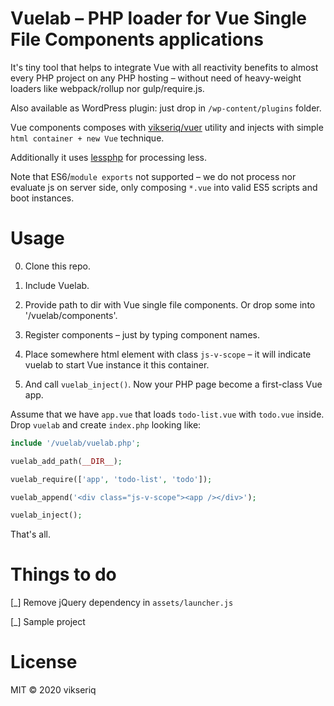 # Vuelab – PHP loader for Vue Single File Components applications

It's tiny tool that helps to integrate Vue with all reactivity benefits to almost
 every PHP project on any PHP hosting – without need of heavy-weight loaders like
 webpack/rollup nor gulp/require.js.
 
Also available as WordPress plugin: just drop in `/wp-content/plugins` folder.

Vue components composes with [vikseriq/vuer](https://github.com/vikseriq/vuer) utility
 and injects with simple `html container + new Vue` technique.

Additionally it uses [lessphp](https://leafo.net/lessphp/) for processing less.

Note that ES6/`module exports` not supported – we do not process nor evaluate js on server side,
only composing `*.vue` into valid ES5 scripts and boot instances.

# Usage

0. Clone this repo.

1. Include Vuelab.

2. Provide path to dir with Vue single file components. Or drop some into '/vuelab/components'.

3. Register components – just by typing component names.

4. Place somewhere html element with class `js-v-scope` – it will indicate vuelab 
 to start Vue instance it this container.

5. And call `vuelab_inject()`. Now your PHP page become a first-class Vue app.


Assume that we have `app.vue` that loads `todo-list.vue` with `todo.vue` inside.
Drop `vuelab` and create `index.php` looking like:

```php
include '/vuelab/vuelab.php';

vuelab_add_path(__DIR__);

vuelab_require(['app', 'todo-list', 'todo']);

vuelab_append('<div class="js-v-scope"><app /></div>');

vuelab_inject();

```

That's all.


# Things to do

[_] Remove jQuery dependency in `assets/launcher.js`

[_] Sample project


# License

MIT © 2020 vikseriq